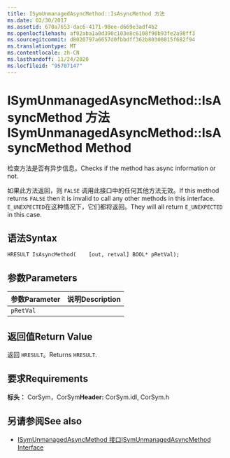 ```yaml
---
title: ISymUnmanagedAsyncMethod::IsAsyncMethod 方法
ms.date: 03/30/2017
ms.assetid: 670a7653-dac6-4171-98ee-d669e3adf4b2
ms.openlocfilehash: af02aba1a0d390c103e8c6108f90b93fe2a98ff3
ms.sourcegitcommit: d8020797a6657d0fbbdff362b80300815f682f94
ms.translationtype: MT
ms.contentlocale: zh-CN
ms.lasthandoff: 11/24/2020
ms.locfileid: "95707147"
---
```

# <a name="isymunmanagedasyncmethodisasyncmethod-method"></a><span data-ttu-id="b4534-102">ISymUnmanagedAsyncMethod::IsAsyncMethod 方法</span><span class="sxs-lookup"><span data-stu-id="b4534-102">ISymUnmanagedAsyncMethod::IsAsyncMethod Method</span></span>

<span data-ttu-id="b4534-103">检查方法是否有异步信息。</span><span class="sxs-lookup"><span data-stu-id="b4534-103">Checks if the method has async information or not.</span></span>  
  
 <span data-ttu-id="b4534-104">如果此方法返回，则 `FALSE` 调用此接口中的任何其他方法无效。</span><span class="sxs-lookup"><span data-stu-id="b4534-104">If this method returns `FALSE` then it is invalid to call any other methods in this interface.</span></span> <span data-ttu-id="b4534-105">`E_UNEXPECTED`在这种情况下，它们都将返回。</span><span class="sxs-lookup"><span data-stu-id="b4534-105">They will all return `E_UNEXPECTED` in this case.</span></span>  
  
## <a name="syntax"></a><span data-ttu-id="b4534-106">语法</span><span class="sxs-lookup"><span data-stu-id="b4534-106">Syntax</span></span>  
  
```idl  
HRESULT IsAsyncMethod(    [out, retval] BOOL* pRetVal);  
```  
  
## <a name="parameters"></a><span data-ttu-id="b4534-107">参数</span><span class="sxs-lookup"><span data-stu-id="b4534-107">Parameters</span></span>  
  
|<span data-ttu-id="b4534-108">参数</span><span class="sxs-lookup"><span data-stu-id="b4534-108">Parameter</span></span>|<span data-ttu-id="b4534-109">说明</span><span class="sxs-lookup"><span data-stu-id="b4534-109">Description</span></span>|  
|---------------|-----------------|  
|`pRetVal`||  
  
## <a name="return-value"></a><span data-ttu-id="b4534-110">返回值</span><span class="sxs-lookup"><span data-stu-id="b4534-110">Return Value</span></span>  

 <span data-ttu-id="b4534-111">返回 `HRESULT`。</span><span class="sxs-lookup"><span data-stu-id="b4534-111">Returns `HRESULT`.</span></span>  
  
## <a name="requirements"></a><span data-ttu-id="b4534-112">要求</span><span class="sxs-lookup"><span data-stu-id="b4534-112">Requirements</span></span>  

 <span data-ttu-id="b4534-113">**标头：** CorSym，CorSym</span><span class="sxs-lookup"><span data-stu-id="b4534-113">**Header:** CorSym.idl, CorSym.h</span></span>  
  
## <a name="see-also"></a><span data-ttu-id="b4534-114">另请参阅</span><span class="sxs-lookup"><span data-stu-id="b4534-114">See also</span></span>

- [<span data-ttu-id="b4534-115">ISymUnmanagedAsyncMethod 接口</span><span class="sxs-lookup"><span data-stu-id="b4534-115">ISymUnmanagedAsyncMethod Interface</span></span>](isymunmanagedasyncmethod-interface.md)
